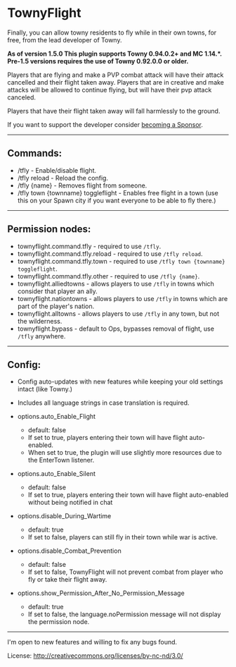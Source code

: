 # TownyFlight

Finally, you can allow towny residents to fly while in their own towns, for free, from the lead developer of Towny.

__As of version 1.5.0 This plugin supports Towny 0.94.0.2+ and MC 1.14.*.__
__Pre-1.5 versions requires the use of Towny 0.92.0.0 or older.__

Players that are flying and make a PVP combat attack will have their attack cancelled and their flight taken away. Players that are in creative and make attacks will be allowed to continue flying, but will have their pvp attack canceled.

Players that have their flight taken away will fall harmlessly to the ground.

If you want to support the developer consider [becoming a Sponsor](https://github.com/sponsors/LlmDl).
___

## Commands:

- /tfly - Enable/disable flight.
- /tfly reload - Reload the config.
- /tfly {name} - Removes flight from someone.
- /tfly town {townname} toggleflight - Enables free flight in a town (use this on your Spawn city if you want everyone to be able to fly there.)

---

## Permission nodes:

- townyflight.command.tfly - required to use `/tfly`.
- townyflight.command.tfly.reload - required to use `/tfly reload`.
- townyflight.command.tfly.town - required to use `/tfly town {townname} toggleflight`.
- townyflight.command.tfly.other - required to use `/tfly {name}`.
- townyflight.alliedtowns - allows players to use `/tfly` in towns which consider that player an ally.
- townyflight.nationtowns - allows players to use `/tfly` in towns which are part of the player's nation.
- townyflight.alltowns - allows players to use `/tfly` in any town, but not the wilderness.
- townyflight.bypass - default to Ops, bypasses removal of flight, use `/tfly` anywhere.

---

## Config:
- Config auto-updates with new features while keeping your old settings intact (like Towny.)
- Includes all language strings in case translation is required.

- options.auto_Enable_Flight
  - default: false
  - If set to true, players entering their town will have flight auto-enabled.
  - When set to true, the plugin will use slightly more resources due to the EnterTown listener.
- options.auto_Enable_Silent
  - default: false
  - If set to true, players entering their town will have flight auto-enabled without being notified in chat
- options.disable_During_Wartime
  - default: true
  - If set to false, players can still fly in their town while war is active.
- options.disable_Combat_Prevention
  - default: false
  - If set to false, TownyFlight will not prevent combat from player who fly or take their flight away.
- options.show_Permission_After_No_Permission_Message
  - default: true
  - If set to false, the language.noPermission message will not display the permission node.

---

I'm open to new features and willing to fix any bugs found.


License: http://creativecommons.org/licenses/by-nc-nd/3.0/

